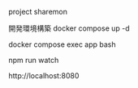 project sharemon

開発環境構築
docker compose up -d

docker compose exec app bash

npm run watch

http://localhost:8080
